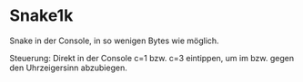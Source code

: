 Snake1k
=======

Snake in der Console, in so wenigen Bytes wie möglich.

Steuerung: Direkt in der Console c=1 bzw. c=3 eintippen, um im bzw. gegen den Uhrzeigersinn abzubiegen.
